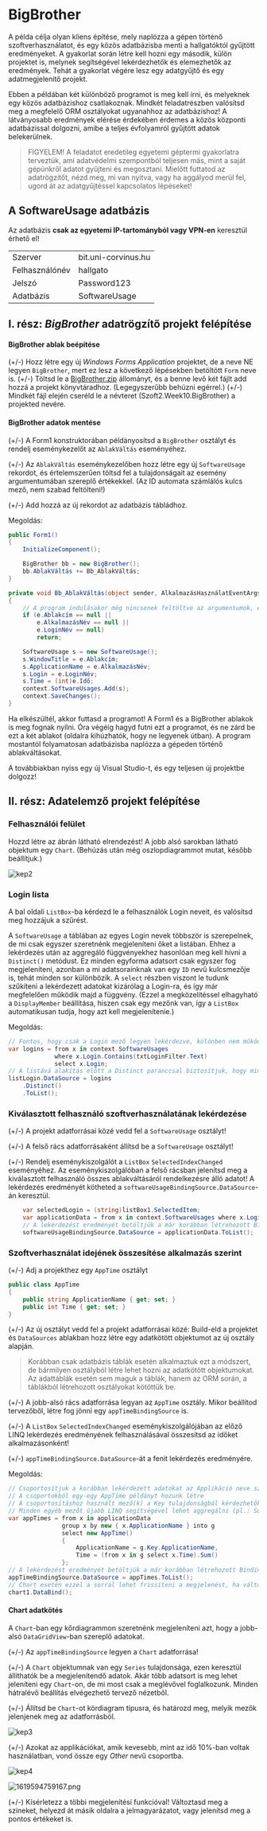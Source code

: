 # BigBrother

A példa célja olyan kliens építése, mely naplózza a gépen történő szoftverhasználatot, és egy közös adatbázisba menti a hallgatóktól gyűjtött eredményeket. A gyakorlat során létre kell hozni egy második, külön projektet is, melynek segítségével lekérdezhetők és elemezhetők az eredmények. Tehát a gyakorlat végére lesz egy adatgyűjtő és egy adatmegjelenítő projekt. 

Ebben a példában két különböző programot is meg kell írni, és melyeknek egy közös adatbázishoz csatlakoznak. Mindkét feladatrészben valósítsd meg a megfelelő ORM osztályokat ugyanahhoz az adatbázishoz! A látványosabb eredmények elérése érdekében érdemes a közös központi adatbázissal dolgozni, amibe a teljes évfolyamról gyűjtött adatok belekerülnek.

> FIGYELEM!
A feladatot eredetileg egyetemi géptermi gyakorlatra terveztük, ami adatvédelmi szempontból teljesen más, mint a saját gépünkről adatot gyűjteni és megosztani. Mielőtt futtatod az adatrögzítőt, nézd meg, mi van nyitva, vagy ha aggályod merül fel, ugord át az adatgyűjtéssel kapcsolatos lépéseket! 

## A SoftwareUsage adatbázis

Az adatbázis **csak az egyetemi IP-tartományból vagy VPN-en** keresztül érhető el!

<table>
<tr><td>Szerver</td><td>bit.uni-corvinus.hu</td></tr>
<tr><td>Felhasználónév</td><td>hallgato</td></tr>
<tr><td>Jelszó</td><td>Password123</td></tr>
<tr><td>Adatbázis</td><td>SoftwareUsage</td></tr>
</table>

## I. rész: _BigBrother_ adatrögzítő projekt felépítése

#### BigBrother ablak beépítése
(+/-) Hozz létre egy új *Windows Forms Application* projektet, de a neve NE legyen `BigBrother`, mert ez lesz a következő lépésekben betöltött `Form` neve is.
(+/-) Töltsd le a [BigBrother.zip](BigBrother.zip) állományt, és a benne levő két fájlt add hozzá a projekt könyvtáradhoz. (Legegyszerűbb behúzni egérrel.)
(+/-)  Mindkét fájl elején cseréld le a névteret (Szoft2.Week10.BigBrother) a projekted nevére.

#### BigBrother adatok mentése

(+/-) A Form1 konstruktorában példányosítsd a `BigBrother` osztályt és rendelj eseménykezelőt az `AblakVáltás` eseményéhez.

(+/-) Az `AblakVáltás` eseménykezelőben hozz létre egy új `SoftwareUsage` rekordot, és értelemszerűen töltsd fel a tulajdonságait az esemény argumentumában szereplő értékekkel. (Az ID automata számlálós kulcs mező, nem szabad feltölteni!)

(+/-) Add hozzá az új rekordot az adatbázis tábládhoz.

Megoldás:
```csharp
public Form1()
{
    InitializeComponent();

    BigBrother bb = new BigBrother();
    bb.AblakVáltás += Bb_AblakVáltás;
}

private void Bb_AblakVáltás(object sender, AlkalmazásHasználatEventArgs e)
{
    // A program indulásakor még nincsenek feltöltve az argumentumok, és nem akarunk üres sorokat írni az adatbázisba!
    if (e.Ablakcím == null ||
        e.AlkalmazásNév == null ||
        e.LoginNév == null)
        return;

    SoftwareUsage s = new SoftwareUsage();
    s.WindowTitle = e.Ablakcím;
    s.ApplicationName = e.AlkalmazásNév;
    s.Login = e.LoginNév;
    s.Time = (int)e.Idő;
    context.SoftwareUsages.Add(s);
    context.SaveChanges();
}
```

Ha elkészültél, akkor futtasd a programot! A Form1 és a BigBrother ablakok is meg fognak nyílni. Óra végéig hagyd futni ezt a programot, és ne zárd be ezt a két ablakot (oldalra kihúzhatók, hogy ne legyenek útban). A program mostantól folyamatosan adatbázisba naplózza a gépeden történő ablakváltásokat. 

A továbbiakban nyiss egy új Visual Studio-t, és egy teljesen új projektbe dolgozz!

## II. rész: Adatelemző projekt felépítése
### Felhasználói felület

Hozzd létre az ábrán látható elrendezést! A jobb alsó sarokban látható objektum egy `Chart`. (Behúzás után még oszlopdiagrammot mutat, később beállítjuk.)

![kep2]

### Login lista
A bal oldali `ListBox`-ba kérdezd le a felhasználók Login neveit, és valósítsd meg hozzájuk a szűrést.

A `SoftwareUsage` a táblában az egyes Login nevek többször is szerepelnek, de mi csak egyszer szeretnénk megjeleníteni őket a listában. Ehhez a lekérdezés után az aggregáló függvényekhez hasonlóan meg kell hívni a `Distinct()` metódust. Ez minden egyforma adatsort csak egyszer fog megjeleníteni, azonban a mi adatsorainknak van egy `ID` nevű kulcsmezője is, tehát minden sor különbözik. A `select` részben viszont le tudunk szűkíteni a lekérdezett adatokat kizárólag a Login-ra, és így már megfelelően működik majd a függvény. (Ezzel a megközelítéssel elhagyható a `DisplayMember` beállítása, hiszen csak egy mezőnk van, így a `ListBox` automatikusan tudja, hogy azt kell megjelenítenie.)

Megoldás:
``` csharp
// Fontos, hogy csak a Login mező legyen lekérdezve, különben nem működik majd a Distinct parancs
var logins = from x in context.SoftwareUsages
             where x.Login.Contains(txtLoginFilter.Text)
             select x.Login;
// A listává alakítás előtt a Distinct paranccsal biztosítjuk, hogy minden login név csak egyszer szerepeljen a listában
listLogin.DataSource = logins
    .Distinct()
    .ToList();
```

### Kiválasztott felhasználó szoftverhasználatának lekérdezése

(+/-) A projekt adatforrásai közé vedd fel a `SoftwareUsage` osztályt!

(+/-) A felső rács adatforrásaként állítsd be a `SoftwareUsage` osztályt!

(+/-) Rendelj eseménykiszolgálót a `ListBox` `SelectedIndexChanged` eseményéhez. Az eseménykiszolgálóban a felső rácsban jelenítsd meg a kiválasztott felhasználó összes ablakváltásáról rendelkezésre álló adatot! A lekérdezés eredményét kötheted a `softwareUsageBindingSource.DataSource`-án keresztül.

```csharp
	var selectedLogin = (string)listBox1.SelectedItem; 
	var applicationData = from x in context.SoftwareUsages where x.Login == selectedLogin select x; 
	// A lekérdezést eredményét betöltjük a már korábban létrehozott BindingSource-ba, amit a design nézetben 	bekötöttünk a DataGridView adatforrásának 
	softwareUsageBindingSource.DataSource = applicationData.ToList(); 
```

### Szoftverhasználat idejének összesítése alkalmazás szerint

(+/-) Adj a projekthez egy `AppTime` osztályt 
```csharp
public class AppTime 
{
    public string ApplicationName { get; set; } 
    public int Time { get; set; } 
}
```
(+/-) Az új osztályt vedd fel a projekt adatforrásai közé: Build-eld a projektet és `DataSources` ablakban hozz létre egy adatkötött objektumot az új osztály alapján.
    
> Korábban csak adatbázis táblák esetén alkalmaztuk ezt a módszert, de bármilyen osztályból létre lehet hozni az adatkötött objektumokat. Az adattáblák esetén sem maguk a táblák, hanem az ORM során, a táblákból létrehozott osztályokat kötöttük be.

(+/-) A jobb-alsó rács adatforrása legyan az `AppTime` osztály. Mikor beállítod tervezőből, létre fog jönni egy `appTimeBindingSource` is.

(+/-) A `ListBox` `SelectedIndexChanged` eseménykiszolgálójában az előző LINQ lekérdezés eredményének felhasználásával összesítsd az időket alkalmazásonként!

(+/-) `appTimeBindingSource.DataSource`-át a fenit lekérdezés eredményére.

Megoldás:
```csharp
// Csoportosítjuk a korábban lekérdezett adatokat az Applikáció neve szerint
// A csoportokból egy-egy AppTime példányt hozunk létre
// A csoportosításhoz használt mező(k) a Key tulajdonságból kérdezhetők le
// Minden egyéb mezőt újabb LINQ segítségével lehet aggregálni (pl.: Sum)
var appTimes = from x in applicationData
               group x by new { x.ApplicationName } into g
               select new AppTime()
               {
                   ApplicationName = g.Key.ApplicationName,
                   Time = (from x in g select x.Time).Sum()
               };
// A lekérdezést eredményét betöltjük a már korábban létrehozott BindingSource-ba, amit a design nézetben bekötöttünk a Chart adatforrásának
appTimeBindingSource.DataSource = appTimes.ToList();
// Chart esetén ezzel a sorral lehet frissíteni a megjelenést, ha változtak a forrás adatok
chart1.DataBind();
```

#### Chart adatkötés
A `Chart`-ban egy kőrdiagrammon szeretnénk megjeleníteni azt, hogy a jobb-alsó `DataGridView`-ban szereplő adatokat.

(+/-) Az `appTimeBindingSource` legyen a `Chart` adatforrása!

(+/-) A `Chart` objektumnak van egy `Series` tulajdonsága, ezen keresztül állíthatók be a megjelenítendő adatok. Akár több adatsort is meg lehet jeleníteni egy `Chart`-on, de mi most csak a meglévővel foglalkozunk. Minden hátralévő beállítás elvégezhető tervező nézetből.

(+/-) Állítsd be `Chart`-ot kördiagram típusra, és határozd meg, melyik mezők jelenjenek meg az adatforrásból.  

![kep3]

(+/-) Azokat az applikációkat, amik kevesebb, mint az idő 10%-ban voltak használatban, vond össze egy *Other* nevű csoportba.
        
![kep4]

![1619594759167.png](1619594759167.png)

(+/-) Kísérletezz a többi megjelenítési funkcióval! Változtasd meg a színeket, helyezd át másik oldalra a jelmagyarázatot, vagy jelenítsd meg a pontos értékeket is.

[kep2]: letoltes.png
[kep3]: ChartSettings1.png
[kep4]: ChartSettings2.png
